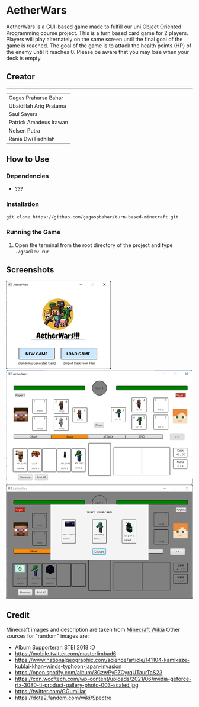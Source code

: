 # AetherWars
AetherWars is a GUI-based game made to fulfill our uni Object Oriented Programming course project. This is a turn based card game for 2 players. Players will play alternately on the same screen until the final goal of the game is reached. The goal of the game is to attack the health points (HP) of the enemy until it reaches 0. Please be aware that you may lose when your deck is empty. 

<!---
Ini diisi foto-foto ssan
-->

## Creator
---
| |
| ---  |
|Gagas Praharsa Bahar  |
|Ubaidillah Ariq Pratama |
|Saul Sayers |
|Patrick Amadeus Irawan |
|Nelsen Putra |
|Rania Dwi Fadhilah |

## How to Use

### Dependencies
- ???

### Installation
```
git clone https://github.com/gagaspbahar/turn-based-minecraft.git
```

### Running the Game
1. Open the terminal from the root directory of the project and type
`./gradlew run`

## Screenshots
![opening.png](./img/opening.png)
![gameplay.png](./img/gameplay.png)
![drawcards.png](./img/drawcards.png)

## Credit

Minecraft images and description are taken from [Minecraft Wikia](https://minecraft.fandom.com/wiki/)
Other sources for "random" images are:

- Album Supporteran STEI 2018 :D
- https://mobile.twitter.com/masterlimbad6
- https://www.nationalgeographic.com/science/article/141104-kamikaze-kublai-khan-winds-typhoon-japan-invasion
- https://open.spotify.com/album/3GzwPyPZCyrqUTaurTaS23
- https://cdn.wccftech.com/wp-content/uploads/2021/06/nvidia-geforce-rtx-3080-ti-product-gallery-photo-003-scaled.jpg
- https://twitter.com/GGumiliar
- https://dota2.fandom.com/wiki/Spectre
